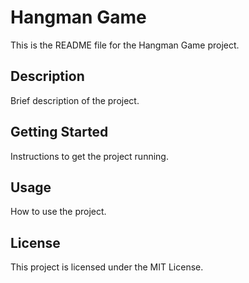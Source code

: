 # Hangman Game

This is the README file for the Hangman Game project.

## Description

Brief description of the project.

## Getting Started

Instructions to get the project running.

## Usage

How to use the project.

## License

This project is licensed under the MIT License.
